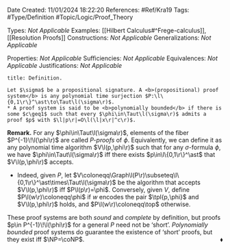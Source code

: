 <div class="topSpace"></div>

Date Created: 11/01/2024 18:22:20
References: #Ref/Kra19
Tags: #Type/Definition #Topic/Logic/Proof_Theory

Types: <i>Not Applicable</i>
Examples: [[Hilbert Calculus#^Frege-calculus]], [[Resolution Proofs]]
Constructions: <i>Not Applicable</i>
Generalizations: <i>Not Applicable</i>

Properties: <i>Not Applicable</i>
Sufficiencies: <i>Not Applicable</i>
Equivalences: <i>Not Applicable</i>
Justifications: <i>Not Applicable</i>

``` ad-Definition
title: Definition.

Let $\sigma$ be a propositional signature. A <b>(propositional) proof system</b> is any polynomial time surjection $P:\l\{0,1\r\}^\ast\to\Taut\l(\sigma\r)$.
* A proof system is said to be <b>polynomially bounded</b> if there is some $c\geq1$ such that every $\phi\in\Taut\l(\sigma\r)$ admits a proof $p$ with $\l|p\r|=O\l(\l|x\r|^c\r)$.

```

<b>Remark.</b> For any $\phi\in\Taut\l(\sigma\r)$, elements of the fiber $P^{-1}\!\l(\phi\r)$ are called <i>$P$-proofs</i> of $\phi$. Equivalently, we can define it as any polynomial time algorithm $V\l(p,\phi\r)$ such that for any $\sigma$-formula $\phi$, we have $\phi\in\Taut\l(\sigma\r)$ iff there exists $p\in\l\{0,1\r\}^\ast$ that $V\l(p,\phi\r)$ accepts.
* Indeed, given $P$, let $V\coloneqq\Graph\l(P\r)\subseteq\l\{0,1\r\}^\ast\times\Taut\l(\sigma\r)$ be the algorithm that accepts $V\l(p,\phi\r)$ iff $P\l(p\r)=\phi$. Conversely, given $V$, define $P\l(w\r)\coloneqq\phi$ if $w$ encodes the pair $\tpl{p,\phi}$ and $V\l(p,\phi\r)$ holds, and $P\l(w\r)\coloneqq\top$ otherwise.

These proof systems are both <i>sound</i> and <i>complete</i> by definition, but proofs $p\in P^{-1}\!\l(\phi\r)$ for a general $P$ need not be ‘short’. <i>Polynomially bounded</i> proof systems do guarantee the existence of ‘short’ proofs, but they exist iff $\NP=\coNP$.<span style="float:right;">$\blacklozenge$</span>
